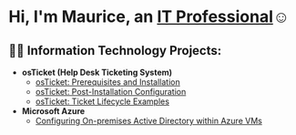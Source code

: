 <h1>Hi, I'm Maurice, an <a href="https://linkedin.com/in/mauricebartoma">IT Professional</a>☺</h1>

<h2>👨‍💻 Information Technology Projects:</h2>

- <b>osTicket (Help Desk Ticketing System)</b>
  - [osTicket: Prerequisites and Installation](https://github.com/mauricebartonm/osticket-prereqs)
  - [osTicket: Post-Installation Configuration](https://github.com/mauricebartonm/post-install-config)
  - [osTicket: Ticket Lifecycle Examples](https://github.com/mauricebartonm/ticket-lifecycle)
- <b>Microsoft Azure</b>
  - [Configuring On-premises Active Directory within Azure VMs](https://github.com/mauricebartonm/configure-ad)
  
